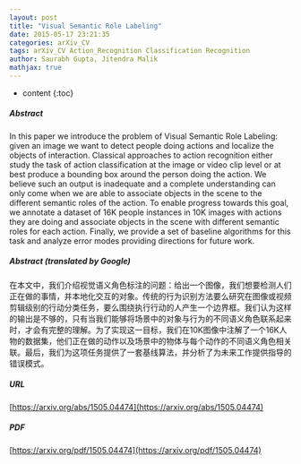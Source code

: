 ```yaml
---
layout: post
title: "Visual Semantic Role Labeling"
date: 2015-05-17 23:21:35
categories: arXiv_CV
tags: arXiv_CV Action_Recognition Classification Recognition
author: Saurabh Gupta, Jitendra Malik
mathjax: true
---
```


* content
{:toc}

##### Abstract
In this paper we introduce the problem of Visual Semantic Role Labeling: given an image we want to detect people doing actions and localize the objects of interaction. Classical approaches to action recognition either study the task of action classification at the image or video clip level or at best produce a bounding box around the person doing the action. We believe such an output is inadequate and a complete understanding can only come when we are able to associate objects in the scene to the different semantic roles of the action. To enable progress towards this goal, we annotate a dataset of 16K people instances in 10K images with actions they are doing and associate objects in the scene with different semantic roles for each action. Finally, we provide a set of baseline algorithms for this task and analyze error modes providing directions for future work.

##### Abstract (translated by Google)
在本文中，我们介绍视觉语义角色标注的问题：给出一个图像，我们想要检测人们正在做的事情，并本地化交互的对象。传统的行为识别方法要么研究在图像或视频剪辑级别的行动分类任务，要么围绕执行行动的人产生一个边界框。我们认为这样的输出是不够的，只有当我们能够将场景中的对象与行为的不同语义角色联系起来时，才会有完整的理解。为了实现这一目标，我们在10K图像中注解了一个16K人物的数据集，他们正在做的动作以及场景中的物体与每个动作的不同语义角色相关联。最后，我们为这项任务提供了一套基线算法，并分析了为未来工作提供指导的错误模式。

##### URL
[https://arxiv.org/abs/1505.04474](https://arxiv.org/abs/1505.04474)

##### PDF
[https://arxiv.org/pdf/1505.04474](https://arxiv.org/pdf/1505.04474)

